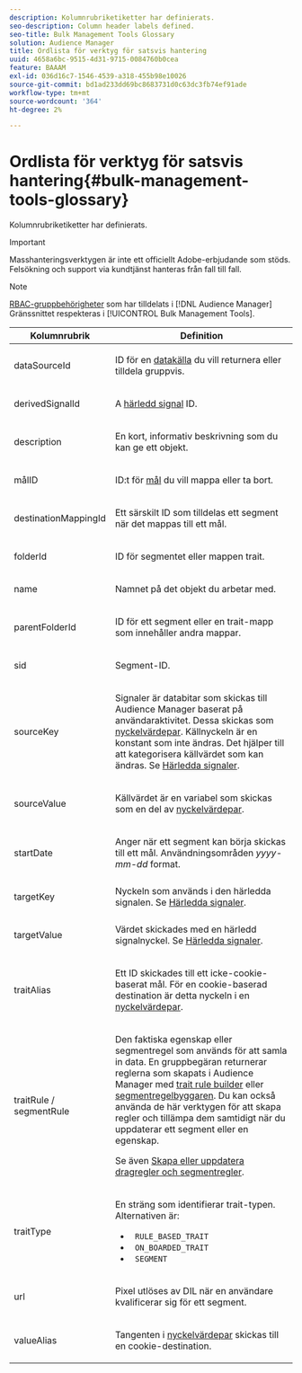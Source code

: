 ```yaml
---
description: Kolumnrubriketiketter har definierats.
seo-description: Column header labels defined.
seo-title: Bulk Management Tools Glossary
solution: Audience Manager
title: Ordlista för verktyg för satsvis hantering
uuid: 4658a6bc-9515-4d31-9715-0084760b0cea
feature: BAAAM
exl-id: 036d16c7-1546-4539-a318-455b98e10026
source-git-commit: bd1ad233dd69bc8683731d0c63dc3fb74ef91ade
workflow-type: tm+mt
source-wordcount: '364'
ht-degree: 2%

---
```


# Ordlista för verktyg för satsvis hantering{#bulk-management-tools-glossary}

Kolumnrubriketiketter har definierats.

>[!IMPORTANT]
>
>Masshanteringsverktygen är inte ett officiellt Adobe-erbjudande som stöds. Felsökning och support via kundtjänst hanteras från fall till fall.

<!-- 

<p>r_bulk_glossary.xml </p>

 -->

>[!NOTE]
>
>[RBAC-gruppbehörigheter](../../features/administration/administration-overview.md) som har tilldelats i [!DNL Audience Manager] Gränssnittet respekteras i [!UICONTROL Bulk Management Tools].

<table id="table_2C2BC2FB3EFC443C9A5AE18EFC6FABFD"> 
 <thead> 
  <tr> 
   <th colname="col1" class="entry"> Kolumnrubrik </th> 
   <th colname="col2" class="entry"> Definition </th> 
  </tr> 
 </thead>
 <tbody> 
  <tr> 
   <td colname="col1"> <p> <span class="term"> dataSourceId</span> </p> </td> 
   <td colname="col2"> <p>ID för en <a href="../../features/datasources-list-and-settings.md#data-sources-list-and-settings"> datakälla</a> du vill returnera eller tilldela gruppvis. </p> </td> 
  </tr> 
  <tr> 
   <td colname="col1"> <p> <span class="term"> derivedSignalId</span> </p> </td> 
   <td colname="col2"> <p>A <a href="../../features/derived-signals.md"> härledd signal</a> ID. </p> </td> 
  </tr> 
  <tr> 
   <td colname="col1"> <p> <span class="term"> description</span> </p> </td> 
   <td colname="col2"> <p>En kort, informativ beskrivning som du kan ge ett objekt. </p> </td> 
  </tr> 
  <tr> 
   <td colname="col1"> <p> <span class="term"> målID</span> </p> </td> 
   <td colname="col2"> <p>ID:t för <a href="../../features/destinations/destinations.md"> mål</a> du vill mappa eller ta bort. </p> </td> 
  </tr> 
  <tr> 
   <td colname="col1"> <p> <span class="term"> destinationMappingId</span> </p> </td> 
   <td colname="col2"> <p>Ett särskilt ID som tilldelas ett segment när det mappas till ett mål. </p> </td> 
  </tr> 
  <tr> 
   <td colname="col1"> <p> <span class="term"> folderId</span> </p> </td> 
   <td colname="col2"> <p>ID för segmentet eller mappen trait. </p> </td> 
  </tr> 
  <tr> 
   <td colname="col1"> <p> <span class="term"> name</span> </p> </td> 
   <td colname="col2"> <p>Namnet på det objekt du arbetar med. </p> </td> 
  </tr> 
  <tr> 
   <td colname="col1"> <p> <span class="term"> parentFolderId</span> </p> </td> 
   <td colname="col2"> <p>ID för ett segment eller en trait-mapp som innehåller andra mappar. </p> </td> 
  </tr> 
  <tr> 
   <td colname="col1"> <p> <span class="term"> sid</span> </p> </td> 
   <td colname="col2"> <p>Segment-ID. </p> </td> 
  </tr> 
  <tr> 
   <td colname="col1"> <p> <span class="term"> sourceKey</span> </p> </td> 
   <td colname="col2"> <p>Signaler är databitar som skickas till <span class="keyword"> Audience Manager</span> baserat på användaraktivitet. Dessa skickas som <a href="../../reference/key-value-pairs-explained.md"> nyckelvärdepar</a>. Källnyckeln är en konstant som inte ändras. Det hjälper till att kategorisera källvärdet som kan ändras. Se <a href="../../features/derived-signals.md"> Härledda signaler</a>. </p> </td> 
  </tr> 
  <tr> 
   <td colname="col1"> <p> <span class="term"> sourceValue</span> </p> </td> 
   <td colname="col2"> <p>Källvärdet är en variabel som skickas som en del av <a href="../../reference/key-value-pairs-explained.md"> nyckelvärdepar</a>. </p> </td> 
  </tr> 
  <tr> 
   <td colname="col1"> <p> <span class="term"> startDate</span> </p> </td> 
   <td colname="col2"> <p>Anger när ett segment kan börja skickas till ett mål. Användningsområden <i>yyyy-mm-dd</i> format. </p> </td> 
  </tr> 
  <tr> 
   <td colname="col1"> <p> <span class="term"> targetKey</span> </p> </td> 
   <td colname="col2">Nyckeln som används i den härledda signalen. Se <a href="../../features/derived-signals.md"> Härledda signaler</a>. </td> 
  </tr> 
  <tr> 
   <td colname="col1"> <p> <span class="term"> targetValue</span> </p> </td> 
   <td colname="col2"> <p>Värdet skickades med en härledd signalnyckel. Se <a href="../../features/derived-signals.md"> Härledda signaler</a>. </p> </td> 
  </tr> 
  <tr> 
   <td colname="col1"> <p> <span class="term"> traitAlias</span> </p> </td> 
   <td colname="col2"> <p>Ett ID skickades till ett icke-cookie-baserat mål. För en cookie-baserad destination är detta nyckeln i en <a href="../../reference/key-value-pairs-explained.md"> nyckelvärdepar</a>. </p> </td> 
  </tr> 
  <tr> 
   <td colname="col1"> <p> <span class="term"> traitRule / segmentRule</span> </p> </td> 
   <td colname="col2"> <p>Den faktiska egenskap eller segmentregel som används för att samla in data. En gruppbegäran returnerar reglerna som skapats i <span class="keyword"> Audience Manager</span> med <a href="../../features/traits/about-trait-builder.md"> trait rule builder</a> eller <a href="../../features/segments/segment-builder.md"> segmentregelbyggaren</a>. Du kan också använda de här verktygen för att skapa regler och tillämpa dem samtidigt när du uppdaterar ett segment eller en egenskap. </p> <p>Se även <a href="../../reference/bulk-management-tools/bulk-rules.md"> Skapa eller uppdatera dragregler och segmentregler</a>. </p> </td> 
  </tr> 
  <tr> 
   <td colname="col1"> <p> <span class="term"> traitType</span> </p> </td> 
   <td colname="col2"> <p>En sträng som identifierar trait-typen. Alternativen är: </p> 
    <ul id="ul_AB5B4F87B14241DCBBE44B0B7BD4EF72"> 
     <li id="li_21F9412CDDC64FAA888C6542E284C436"> <code> RULE_BASED_TRAIT</code> </li> 
     <li id="li_5A5EA9A1EC5C45C991875EBBE7979A5A"> <code> ON_BOARDED_TRAIT </code> </li> 
     <li id="li_F38B58ADE3324E97A71E3F94F11945BE"> <code> SEGMENT</code> </li> 
    </ul> </td> 
  </tr> 
  <tr> 
   <td colname="col1"> <p> <span class="term"> url</span> </p> </td> 
   <td colname="col2"> <p>Pixel utlöses av DIL när en användare kvalificerar sig för ett segment. </p> </td> 
  </tr> 
  <tr> 
   <td colname="col1"> <p> <span class="term"> valueAlias</span> </p> </td> 
   <td colname="col2"> <p>Tangenten i <a href="../../reference/key-value-pairs-explained.md"> nyckelvärdepar</a> skickas till en cookie-destination. </p> </td> 
  </tr> 
 </tbody> 
</table>
